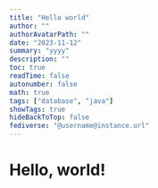 ```yaml
---
title: "Hello world"
author: ""
authorAvatarPath: ""
date: "2023-11-12"
summary: "yyyy"
description: ""
toc: true
readTime: false
autonumber: false
math: true
tags: ["database", "java"]
showTags: true
hideBackToTop: false
fediverse: "@username@instance.url"
---
```




# Hello, world!
